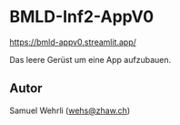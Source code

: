 # BMLD-Inf2-AppV0
https://bmld-appv0.streamlit.app/ 

Das leere Gerüst um eine App aufzubauen.

## Autor

Samuel Wehrli (wehs@zhaw.ch)


